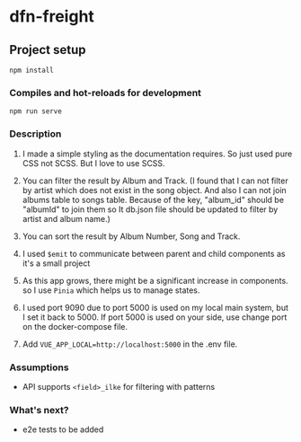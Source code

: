 # dfn-freight

## Project setup

```
npm install
```

### Compiles and hot-reloads for development

```
npm run serve
```

### Description

1. I made a simple styling as the documentation requires. So just used pure CSS not SCSS. But I love to use SCSS.

2. You can filter the result by Album and Track. (I found that I can not filter by artist which does not exist in the song object. And also I can not join albums table to songs table. Because of the key, "album_id" should be "albumId" to join them so It db.json file should be updated to filter by artist and album name.)

3. You can sort the result by Album Number, Song and Track.

4. I used `$emit` to communicate between parent and child components as it's a small project

5. As this app grows, there might be a significant increase in components. so I use `Pinia` which helps us to manage states.

6. I used port 9090 due to port 5000 is used on my local main system, but I set it back to 5000. If port 5000 is used on your side, use change port on the docker-compose file.

7. Add `VUE_APP_LOCAL=http://localhost:5000` in the .env file.

### Assumptions

-   API supports `<field>_ilke` for filtering with patterns

### What's next?

-   e2e tests to be added
